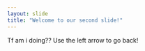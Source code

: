 ```yaml
---
layout: slide
title: "Welcome to our second slide!"
---
```

Tf am i doing??
Use the left arrow to go back!
